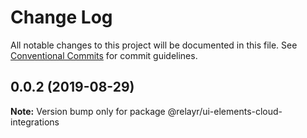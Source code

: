 # Change Log

All notable changes to this project will be documented in this file.
See [Conventional Commits](https://conventionalcommits.org) for commit guidelines.

## 0.0.2 (2019-08-29)

**Note:** Version bump only for package @relayr/ui-elements-cloud-integrations
